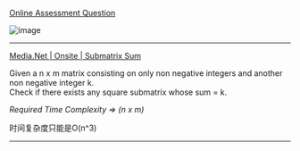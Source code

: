 [Online Assessment Question](https://leetcode.com/discuss/interview-question/2888817/Online-Assessment-Question)

![image](https://assets.leetcode.com/users/images/525390d3-2fc2-48da-82f5-62640b95e81d_1670456240.5833411.png)

-----

[Media.Net | Onsite | Submatrix Sum](https://leetcode.com/discuss/interview-question/2815786/Media.Net-or-Onsite-or-Submatrix-Sum)

Given a n x m matrix consisting on only non negative integers and another non negative integer k.  
Check if there exists any square submatrix whose sum = k.

_Required Time Complexity => (n x m)_

时间复杂度只能是O(n^3)

------
<!--stackedit_data:
eyJoaXN0b3J5IjpbMTM3MTc4Nzg0MiwtMTU0ODg4NTE1XX0=
-->